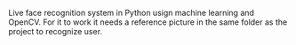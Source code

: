 Live face recognition system in Python usign machine learning and OpenCV.
For it to work it needs a reference picture in the same folder as the project to recognize user.
